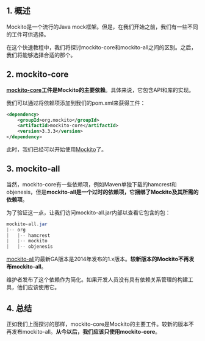 ## 1. 概述

Mockito是一个流行的Java mock框架。但是，在我们开始之前，我们有一些不同的工件可供选择。

在这个快速教程中，我们将探讨mockito-core和mockito-all之间的区别。之后，我们将能够选择合适的那个。

## 2. mockito-core

**[mockito-core](https://search.maven.org/artifact/org.mockito/mockito-core)工件是Mockito的主要依赖**。具体来说，它包含API和库的实现。

我们可以通过将依赖项添加到我们的pom.xml来获得工件：

```xml
<dependency>
    <groupId>org.mockito</groupId>
    <artifactId>mockito-core</artifactId>
    <version>3.3.3</version>
</dependency>
```

此时，我们已经可以开始使用[Mockito](https://www.baeldung.com/mockito-series)了。

## 3. mockito-all

当然，mockito-core有一些依赖项，例如Maven单独下载的hamcrest和objenesis，但是**mockito-all是一个过时的依赖项，它捆绑了Mockito及其所需的依赖项**。

为了验证这一点，让我们访问mockito-all.jar内部以查看它包含的包：

```powershell
mockito-all.jar
|-- org
|   |-- hamcrest
|   |-- mockito
|   |-- objenesis
```

[mockito-all](https://search.maven.org/artifact/org.mockito/mockito-all)的最新GA版本是2014年发布的1.x版本。**较新版本的Mockito不再发布mockito-all**。

维护者发布了这个依赖作为简化。如果开发人员没有具有依赖关系管理的构建工具，他们应该使用它。

## 4. 总结

正如我们上面探讨的那样，mockito-core是Mockito的主要工件。较新的版本不再发布mockito-all。**从今以后，我们应该只使用mockito-core**。